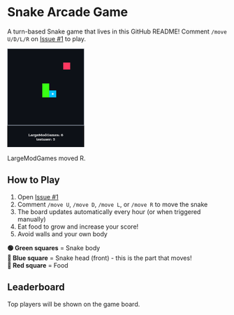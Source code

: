 # Snake Arcade Game

A turn-based Snake game that lives in this GitHub README! Comment `/move U/D/L/R` on [Issue #1](../../issues/1) to play.

<!-- SNAKE-BOARD-START -->
<img src="snake-board-1749726091931.png?raw=true" alt="Snake Board">

LargeModGames moved R.
<!-- SNAKE-BOARD-END -->

## How to Play

1. Open [Issue #1](../../issues/1)
2. Comment `/move U`, `/move D`, `/move L`, or `/move R` to move the snake
3. The board updates automatically every hour (or when triggered manually)
4. Eat food to grow and increase your score!
5. Avoid walls and your own body

**🟢 Green squares** = Snake body  
**🔵 Blue square** = Snake head (front) - this is the part that moves!  
**🔴 Red square** = Food

## Leaderboard

Top players will be shown on the game board.
